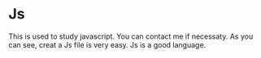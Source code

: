 # Js
This is used to study javascript.
You can contact me if necessaty.
As you can see, creat a Js file is very easy.
Js is a good language.